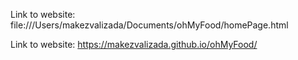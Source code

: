 Link to website: file:///Users/makezvalizada/Documents/ohMyFood/homePage.html



Link to website: https://makezvalizada.github.io/ohMyFood/

